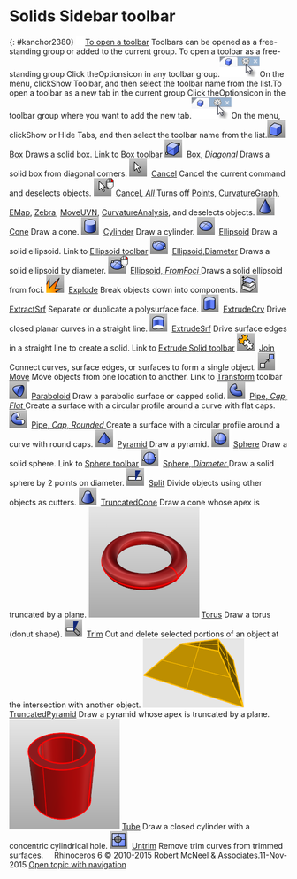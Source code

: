 ---
---


# Solids Sidebar toolbar
{: #kanchor2380}
 [![images/transparent.gif](images/transparent.gif)To open a toolbar](javascript:void(0);) Toolbars can be opened as a free-standing group or added to the current group.
To open a toolbar as a free-standing group
Click theOptionsicon in any toolbar group.![images/toolbar-howtoopen.png](images/toolbar-howtoopen.png)On the menu, clickShow Toolbar, and then select the toolbar name from the list.To open a toolbar as a new tab in the current group
Click theOptionsicon in the toolbar group where you want to add the new tab.![images/toolbar-howtoopen.png](images/toolbar-howtoopen.png)On the menu, clickShow or Hide Tabs, and then select the toolbar name from the list.![images/box.png](images/box.png) [Box](box.html) 
Draws a solid box.
Link to [Box toolbar](box-toolbar.html) 
![images/box-diagonal.png](images/box-diagonal.png) [Box, *Diagonal* ](box.html#box-diagonal) 
Draws a solid box from diagonal corners.
![images/cancel.png](images/cancel.png) [Cancel](cancel.html) 
Cancel the current command and deselects objects.
![images/cancel-all.png](images/cancel-all.png) [Cancel, *All* ](cancel.html) 
Turns off [Points](pointson.html), [CurvatureGraph](curvaturegraph.html), [EMap](emap.html), [Zebra](zebra.html), [MoveUVN](moveuvn.html), [CurvatureAnalysis](curvatureanalysis.html), and deselects objects.
![images/cone.png](images/cone.png) [Cone](cone.html) 
Draw a cone.
![images/cylinder.png](images/cylinder.png) [Cylinder](cylinder.html) 
Draw a cylinder.
![images/ellipsoid.png](images/ellipsoid.png) [Ellipsoid](ellipsoid.html) 
Draw a solid ellipsoid.
Link to [Ellipsoid toolbar](ellipsoid-toolbar.html) 
![images/ellipsoid-diameter.png](images/ellipsoid-diameter.png) [Ellipsoid,Diameter](ellipsoid.html#diameter) 
Draws a solid ellipsoid by diameter.
![images/ellipsoid-diameter-foci-rt.png](images/ellipsoid-diameter-foci-rt.png) [Ellipsoid, *FromFoci* ](ellipsoid.html#fromfoci) 
Draws a solid ellipsoid from foci.
![images/explode.png](images/explode.png) [Explode](explode.html) 
Break objects down into components.
![images/extractsrf.png](images/extractsrf.png) [ExtractSrf](extractsrf.html) 
Separate or duplicate a polysurface face.
![images/extrudecrv.png](images/extrudecrv.png) [ExtrudeCrv](extrudecrv.html) 
Drive closed planar curves in a straight line.
![images/extrudesrf.png](images/extrudesrf.png) [ExtrudeSrf](extrudesrf.html) 
Drive surface edges in a straight line to create a solid.
Link to [Extrude Solid toolbar](extrude-solid-toolbar.html) 
![images/join.png](images/join.png) [Join](join.html) 
Connect curves, surface edges, or surfaces to form a single object.
![images/move.png](images/move.png) [Move](move.html) 
Move objects from one location to another.
Link to [Transform](transform-toolbar.html) toolbar
![images/paraboloid.png](images/paraboloid.png) [Paraboloid](paraboloid.html) 
Draw a parabolic surface or capped solid.
![images/pipe.png](images/pipe.png) [Pipe, *Cap, Flat* ](pipe.html) 
Create a surface with a circular profile around a curve with flat caps.
![images/pipe-roundcaps.png](images/pipe-roundcaps.png) [Pipe, *Cap, Rounded* ](pipe.html) 
Create a surface with a circular profile around a curve with round caps.
![images/pyramid.png](images/pyramid.png) [Pyramid](pyramid.html) 
Draw a pyramid.
![images/sphere.png](images/sphere.png) [Sphere](sphere.html) 
Draw a solid sphere.
Link to [Sphere toolbar](sphere-toolbar.html) 
![images/sphere-diameter.png](images/sphere-diameter.png) [Sphere, *Diameter* ](sphere.html) 
Draw a solid sphere by 2 points on diameter.
![images/split.png](images/split.png) [Split](split.html) 
Divide objects using other objects as cutters.
![images/truncatedcone.png](images/truncatedcone.png) [TruncatedCone](truncatedcone.html) 
Draw a cone whose apex is truncated by a plane.
![images/torus.png](images/torus.png) [Torus](torus.html) 
Draw a torus (donut shape).
![images/trim.png](images/trim.png) [Trim](trim.html) 
Cut and delete selected portions of an object at the intersection with another object.
![images/truncatedpyramid.png](images/truncatedpyramid.png) [TruncatedPyramid](truncatedpyramid.html) 
Draw a pyramid whose apex is truncated by a plane.
![images/tube.png](images/tube.png) [Tube](tube.html) 
Draw a closed cylinder with a concentric cylindrical hole.
![images/untrim-srf.png](images/untrim-srf.png) [Untrim](trim.html#untrim) 
Remove trim curves from trimmed surfaces.
&#160;
&#160;
Rhinoceros 6 © 2010-2015 Robert McNeel &amp; Associates.11-Nov-2015
 [Open topic with navigation](solids-sidebar-toolbar.html) 

